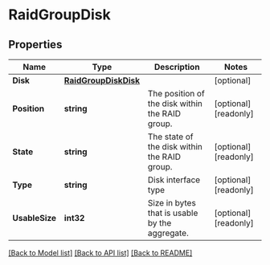 # RaidGroupDisk

## Properties

Name | Type | Description | Notes
------------ | ------------- | ------------- | -------------
**Disk** | [**RaidGroupDiskDisk**](raid_group_disk_disk.md) |  | [optional] 
**Position** | **string** | The position of the disk within the RAID group. | [optional] [readonly] 
**State** | **string** | The state of the disk within the RAID group. | [optional] [readonly] 
**Type** | **string** | Disk interface type | [optional] [readonly] 
**UsableSize** | **int32** | Size in bytes that is usable by the aggregate. | [optional] [readonly] 

[[Back to Model list]](../README.md#documentation-for-models) [[Back to API list]](../README.md#documentation-for-api-endpoints) [[Back to README]](../README.md)


